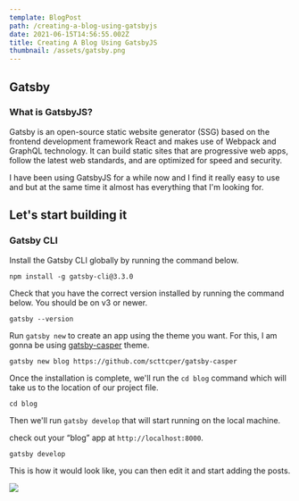 ```yaml
---
template: BlogPost
path: /creating-a-blog-using-gatsbyjs
date: 2021-06-15T14:56:55.002Z
title: Creating A Blog Using GatsbyJS
thumbnail: /assets/gatsby.png
---
```

## Gatsby

### What is GatsbyJS?

Gatsby is an open-source static website generator (SSG) based on the frontend development framework React and makes use of Webpack and GraphQL technology. It can build static sites that are progressive web apps, follow the latest web standards, and are optimized for speed and security.

I have been using GatsbyJS for a while now and I find it really easy to use and but at the same time it almost has everything that I'm looking for.

## Let's start building it

### Gatsby CLI

Install the Gatsby CLI globally by running the command below.

```
npm install -g gatsby-cli@3.3.0
```

Check that you have the correct version installed by running the command below. You should be on v3 or newer.

```shell
gatsby --version
```

Run `gatsby new` to create an app using the theme you want. For this, I am gonna be using [gatsby-casper](https://www.gatsbyjs.com/starters/scttcper/gatsby-casper) theme.

```
gatsby new blog https://github.com/scttcper/gatsby-casper
```

Once the installation is complete, we'll run the `cd blog` command which will take us to the location of our project file.

```
cd blog
```

Then we'll run `gatsby develop` that will start running on the local machine.

check out your “blog” app at `http://localhost:8000`.

```
gatsby develop
```

This is how it would look like, you can then edit it and start adding the posts.

![](/assets/gatsby-theme.gif)
